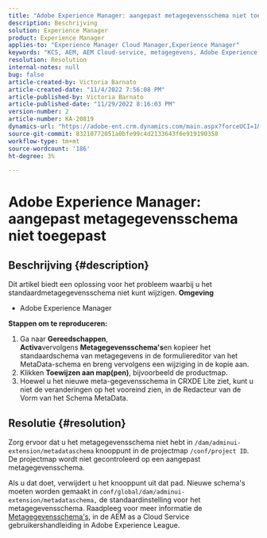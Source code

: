 ```yaml
---
title: "Adobe Experience Manager: aangepast metagegevensschema niet toegepast"
description: Beschrijving
solution: Experience Manager
product: Experience Manager
applies-to: "Experience Manager Cloud Manager,Experience Manager"
keywords: "KCS, AEM, AEM Cloud-service, metagegevens, Adobe Experience Manager"
resolution: Resolution
internal-notes: null
bug: false
article-created-by: Victoria Barnato
article-created-date: "11/4/2022 7:56:08 PM"
article-published-by: Victoria Barnato
article-published-date: "11/29/2022 8:16:03 PM"
version-number: 2
article-number: KA-20819
dynamics-url: "https://adobe-ent.crm.dynamics.com/main.aspx?forceUCI=1&pagetype=entityrecord&etn=knowledgearticle&id=f019d5b4-7a5c-ed11-9561-6045bd006ce9"
source-git-commit: 83210772051a0bfe99c4d2133643f6e919190358
workflow-type: tm+mt
source-wordcount: '186'
ht-degree: 3%

---
```


# Adobe Experience Manager: aangepast metagegevensschema niet toegepast

## Beschrijving {#description}


Dit artikel biedt een oplossing voor het probleem waarbij u het standaardmetagegevensschema niet kunt wijzigen.
<b>Omgeving</b>
- Adobe Experience Manager

<b>Stappen om te reproduceren:</b>
1. Ga naar <b>Gereedschappen</b>, <b>Activa</b>vervolgens <b>Metagegevensschema&#39;s</b>en kopieer het standaardschema van metagegevens in de formuliereditor van het MetaData-schema en breng vervolgens een wijziging in de kopie aan.
2. Klikken <b>Toewijzen aan map(pen)</b>, bijvoorbeeld de productmap.
3. Hoewel u het nieuwe meta-gegevensschema in CRXDE Lite ziet, kunt u niet de veranderingen op het vooreind zien, in de Redacteur van de Vorm van het Schema MetaData.



## Resolutie {#resolution}


Zorg ervoor dat u het metagegevensschema niet hebt in `/dam/adminui-extension/metadataschema` knooppunt in de projectmap `/conf/project ID`. De projectmap wordt niet gecontroleerd op een aangepast metagegevensschema.

Als u dat doet, verwijdert u het knooppunt uit dat pad. Nieuwe schema&#39;s moeten worden gemaakt in `conf/global/dam/adminui-extension/metadataschema,` de standaardinstelling voor het metagegevensschema. Raadpleeg voor meer informatie de [Metagegevensschema&#39;s](https://experienceleague.adobe.com/docs/experience-manager-cloud-service/content/assets/manage/metadata-schemas.html), in de AEM as a Cloud Service gebruikershandleiding in Adobe Experience League.

